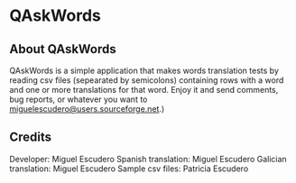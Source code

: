QAskWords
=========

About QAskWords
---------------
QAskWords is a simple application that makes words translation tests by reading csv files (sepearated by semicolons) containing rows with a word and one or more translations for that word.
Enjoy it and send comments, bug reports, or whatever you want to miguelescudero@users.sourceforge.net.)

Credits
-------
Developer: Miguel Escudero
Spanish translation: Miguel Escudero
Galician translation: Miguel Escudero
Sample csv files: Patricia Escudero